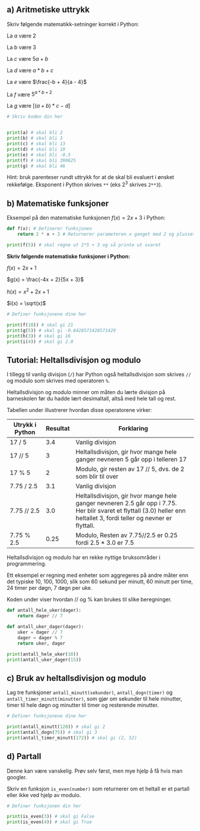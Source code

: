 ## a) Aritmetiske uttrykk
Skriv følgende matematikk-setninger korrekt i Python:

La $a$ være $2$

La $b$ være $3$

La $c$ være $5a + b$

La $d$ være $a * b + c$

La $e$ være $\frac{-b + 4}{a - 4}$

La $f$ være $5^{a * b + 2}$

La $g$ være $[(a + b) * c - d]$

```python
# Skriv koden din her


print(a) # skal bli 2
print(b) # skal bli 3
print(c) # skal bli 13
print(d) # skal bli 19
print(e) # skal bli -0.5
print(f) # skal bli 390625
print(g) # skal bli 46
```

Hint: bruk parenteser rundt uttrykk for at de skal bli evaluert i ønsket rekkefølge. Eksponent i Python skrives `**` (eks $2^{3}$ skrives `2**3`).


## b) Matematiske funksjoner
Eksempel på den matematiske funksjonen $f(x) = 2x + 3$ i Python:

```python
def f(x): # Definerer funksjonen
    return 2 * x + 3 # Returnerer parameteren x ganget med 2 og plusset med 3

print(f(5)) # skal regne ut 2*5 + 3 og så printe ut svaret
```
**Skriv følgende matematiske funksjoner i Python:**

$f(x) = 2x + 1$

$g(x) = \frac{-4x + 2}{5x + 3}$

$h(x) = x^2 + 2x + 1$

$i(x) = \sqrt(x)$

```python
# Definer funksjonene dine her

print(f(10)) # skal gi 21 
print(g(5)) # skal gi -0.6428571428571429
print(h(3)) # skal gi 16
print(i(4)) # skal gi 2.0
```

## Tutorial: Heltallsdivisjon og modulo
I tillegg til vanlig divisjon (`/`) har Python også heltallsdivisjon som skrives `//` og modulo som skrives med operatoren `%`.

Heltallsdivisjon og modulo minner om måten du lærte divisjon på barneskolen før du hadde lært desimaltall, altså med hele tall og rest.

Tabellen under illustrerer hvordan disse operatorene virker:

**Utrykk i Python**|**Resultat**|**Forklaring**
---|---|---
17 / 5	|3.4	|Vanlig divisjon
17 // 5|	3	|Heltallsdivisjon, gir hvor mange hele ganger nevneren 5 går opp i telleren 17
17 % 5	|2|	Modulo, gir resten av 17 // 5, dvs. de 2 som blir til over
7.75 / 2.5	|3.1|	Vanlig divisjon
7.75 // 2.5	|3.0|	Heltallsdivisjon, gir hvor mange hele ganger nevneren 2.5 går opp i 7.75.<br> Her blir svaret et flyttall (3.0) heller enn heltallet 3, fordi teller og nevner er flyttall.
7.75 % 2.5	|0.25|	Modulo, Resten av 7.75//2.5 er 0.25 fordi 2.5 * 3.0 er 7.5

Heltallsdivisjon og modulo har en rekke nyttige bruksområder i programmering.

Ett eksempel er regning med enheter som aggregeres på andre måter enn det typiske 10, 100, 1000, slik som 60 sekund per minutt, 60 minutt per time, 24 timer per døgn, 7 døgn per uke.

Koden under viser hvordan // og % kan brukes til slike beregninger.

```python
def antall_hele_uker(dager):
    return dager // 7

def antall_uker_dager(dager):
    uker = dager // 7
    dager = dager % 7
    return uker, dager

print(antall_hele_uker(10))
print(antall_uker_dager(15))
```


## c) Bruk av heltallsdivisjon og modulo
Lag tre funksjoner `antall_minutt(sekunder)`, `antall_dogn(timer)` og `antall_timer_minutt(minutter)`, som gjør om sekunder til hele minutter, timer til hele døgn og minutter til timer og resterende minutter.

```python
# Definer funksjonene dine her

print(antall_minutt(120)) # skal gi 2
print(antall_dogn(75)) # skal gi 3
print(antall_timer_minutt(172)) # skal gi (2, 52)
```

## d) Partall
Denne kan være vanskelig. Prøv selv først, men mye hjelp å få hvis man googler.

Skriv en funksjon `is_even(number)` som returnerer om et heltall er et partall eller ikke ved hjelp av modulo.

```python
# Definer funksjonen din her

print(is_even(3)) # skal gi False
print(is_even(4)) # skal gi True
```
